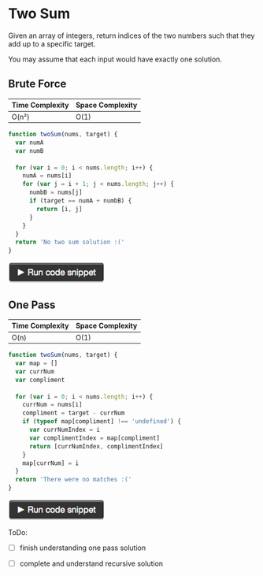Two Sum
=======
Given an array of integers, return indices of the two numbers such that they add up to a specific target.

You may assume that each input would have exactly one solution.



Brute Force
-----------

| Time Complexity | Space Complexity |
| --------------- | ---------------- |
| O(n²)           | O(1)             |

```js
function twoSum(nums, target) {
  var numA
  var numB

  for (var i = 0; i < nums.length; i++) {
    numA = nums[i]
    for (var j = i + 1; j < nums.length; j++) {
      numbB = nums[j]
      if (target == numA + numbB) {
        return [i, j]
      }
    }
  }
  return 'No two sum solution :('
}
```

[![a](../../assets/run_code.png)](https://repl.it/COEo)


One Pass
--------

| Time Complexity | Space Complexity |
| --------------- | ---------------- |
| O(n)            | O(1)             |

```js
function twoSum(nums, target) {
  var map = []
  var currNum
  var compliment
  
  for (var i = 0; i < nums.length; i++) {
    currNum = nums[i]
    compliment = target - currNum
    if (typeof map[compliment] !== 'undefined') {
      var currNumIndex = i
      var complimentIndex = map[compliment]
      return [currNumIndex, complimentIndex]
    }
    map[currNum] = i
  }
  return 'There were no matches :('
}
```

[![a](../../assets/run_code.png)](https://repl.it/COFU/2)


ToDo:
 - [ ] finish understanding one pass solution
 - [ ] complete and understand recursive solution
 
